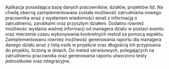 # 
Aplikacja posiadająca bazę danych pracowników, działów, projektów itd. Na chwilę obecną zaimplementowana została możliwość zatrudniania nowego pracownika wraz z wysłaniem 
wiadomości email z informacją o zatrudnieniu, zarobkami oraz przyszłym działem. Dodatno również możliwośc wysłania ważnej informacji od managera dzialu w postaci
eventu oraz mierzenie czasu wykonywania konkretnych metod za pomocą aspektu. Zaimplementowano równiez możliwość generowania raportu dla managera danego działu wraz z listą
osób w projekcie oraz długością ich przypisania do projektu, liczoną w dniach. 
Do metod serwisowych, polegających na zatrudnieniu pracownika oraz generowania raportu utworzono testy jednostkowe oraz integracyjne. 
